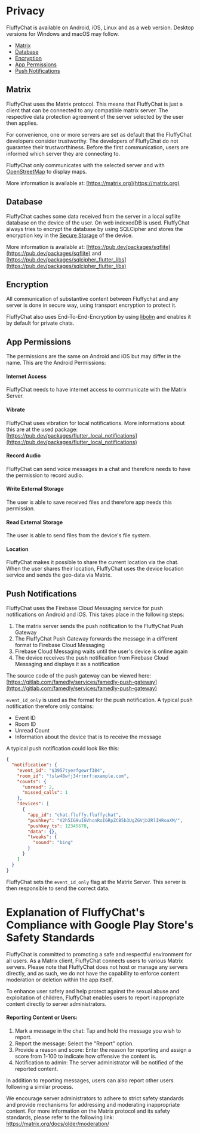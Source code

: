 # Privacy

FluffyChat is available on Android, iOS, Linux and as a web version. Desktop versions for Windows and macOS may follow.

*   [Matrix](#matrix)
*   [Database](#database)
*   [Encryption](#encryption)
*   [App Permissions](#app-permissions)
*   [Push Notifications](#push-notifications)

## Matrix<a id="matrix"/>
FluffyChat uses the Matrix protocol. This means that FluffyChat is just a client that can be connected to any compatible matrix server. The respective data protection agreement of the server selected by the user then applies.

For convenience, one or more servers are set as default that the FluffyChat developers consider trustworthy. The developers of FluffyChat do not guarantee their trustworthiness. Before the first communication, users are informed which server they are connecting to.

FluffyChat only communicates with the selected server and with [OpenStreetMap](https://openstreetmap.org) to display maps.

More information is available at: [https://matrix.org](https://matrix.org)

## Database<a id="database"/>
FluffyChat caches some data received from the server in a local sqflite database on the device of the user. On web indexedDB is used. FluffyChat always tries to encrypt the database by using SQLCipher and stores the encryption key in the [Secure Storage](https://pub.dev/packages/flutter_secure_storage) of the device.

More information is available at: [https://pub.dev/packages/sqflite](https://pub.dev/packages/sqflite) and [https://pub.dev/packages/sqlcipher_flutter_libs](https://pub.dev/packages/sqlcipher_flutter_libs)

## Encryption<a id="encryption"/>
All communication of substantive content between Fluffychat and any server is done in secure way, using transport encryption to protect it.

FluffyChat also uses End-To-End-Encryption by using [libolm](https://gitlab.matrix.org/matrix-org/olm) and enables it by default for private chats.

## App Permissions<a id="app-permissions"/>

The permissions are the same on Android and iOS but may differ in the name. This are the Android Permissions:

#### Internet Access
FluffyChat needs to have internet access to communicate with the Matrix Server.

#### Vibrate
FluffyChat uses vibration for local notifications. More informations about this are at the used package:
[https://pub.dev/packages/flutter_local_notifications](https://pub.dev/packages/flutter_local_notifications)

#### Record Audio
FluffyChat can send voice messages in a chat and therefore needs to have the permission to record audio.

#### Write External Storage
The user is able to save received files and therefore app needs this permission.

#### Read External Storage
The user is able to send files from the device's file system.

#### Location
FluffyChat makes it possible to share the current location via the chat. When the user shares their location, FluffyChat uses the device location service and sends the geo-data via Matrix.

## Push Notifications<a id="push-notifications"/>
FluffyChat uses the Firebase Cloud Messaging service for push notifications on Android and iOS. This takes place in the following steps:
1. The matrix server sends the push notification to the FluffyChat Push Gateway
2. The FluffyChat Push Gateway forwards the message in a different format to Firebase Cloud Messaging
3. Firebase Cloud Messaging waits until the user's device is online again
4. The device receives the push notification from Firebase Cloud Messaging and displays it as a notification

The source code of the push gateway can be viewed here:
[https://gitlab.com/famedly/services/famedly-push-gateway](https://gitlab.com/famedly/services/famedly-push-gateway)

`event_id_only` is used as the format for the push notification. A typical push notification therefore only contains:
- Event ID
- Room ID
- Unread Count
- Information about the device that is to receive the message

A typical push notification could look like this:
```json
{
  "notification": {
    "event_id": "$3957tyerfgewrf384",
    "room_id": "!slw48wfj34rtnrf:example.com",
    "counts": {
      "unread": 2,
      "missed_calls": 1
    },
    "devices": [
      {
        "app_id": "chat.fluffy.fluffychat",
        "pushkey": "V2h5IG9uIGVhcnRoIGRpZCB5b3UgZGVjb2RlIHRoaXM/",
        "pushkey_ts": 12345678,
        "data": {},
        "tweaks": {
          "sound": "bing"
        }
      }
    ]
  }
}
```

FluffyChat sets the `event_id_only` flag at the Matrix Server. This server is then responsible to send the correct data.


# Explanation of FluffyChat's Compliance with Google Play Store's Safety Standards

FluffyChat is committed to promoting a safe and respectful environment for all users. As a Matrix client, FluffyChat connects users to various Matrix servers. Please note that FluffyChat does not host or manage any servers directly, and as such, we do not have the capability to enforce content moderation or deletion within the app itself.

To enhance user safety and help protect against the sexual abuse and exploitation of children, FluffyChat enables users to report inappropriate content directly to server administrators.

#### Reporting Content or Users:

1. Mark a message in the chat: Tap and hold the message you wish to report.
2. Report the message: Select the "Report" option.
3. Provide a reason and score: Enter the reason for reporting and assign a score from 1-100 to indicate how offensive the content is.
4. Notification to admin: The server administrator will be notified of the reported content.

In addition to reporting messages, users can also report other users following a similar process.

We encourage server administrators to adhere to strict safety standards and provide mechanisms for addressing and moderating inappropriate content. For more information on the Matrix protocol and its safety standards, please refer to the following link: https://matrix.org/docs/older/moderation/

